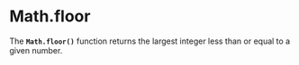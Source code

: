 # Math.floor

The **`Math.floor()`** function returns the largest integer less than or equal to a given number.

